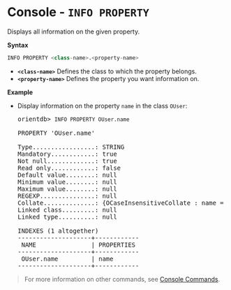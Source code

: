 
# Console - `INFO PROPERTY`

Displays all information on the given property.

**Syntax**

```sql
INFO PROPERTY <class-name>.<property-name>
```

- **`<class-name>`** Defines the class to which the property belongs.
- **`<property-name>`** Defines the property you want information on.


**Example**

- Display information on the property `name` in the class `OUser`:

  <pre>
  orientdb> <code class='userinput lang-sql'>INFO PROPERTY OUser.name</code>

  PROPERTY 'OUser.name'

  Type.................: STRING
  Mandatory............: true
  Not null.............: true
  Read only............: false
  Default value........: null
  Minimum value........: null
  Maximum value........: null
  REGEXP...............: null
  Collate..............: {OCaseInsensitiveCollate : name = ci}
  Linked class.........: null
  Linked type..........: null

  INDEXES (1 altogether)
  --------------------+------------
   NAME               | PROPERTIES 
  --------------------+------------
   OUser.name         | name       
  --------------------+------------
  </pre>


>For more information on other commands, see [Console Commands](Console-Commands.md).


